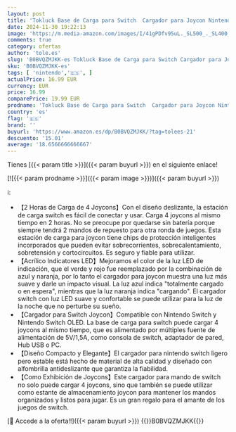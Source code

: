 ```yaml
---
layout: post
title: 'Tokluck Base de Carga para Switch  Cargador para Joycon Nintendo Switch/OLED  2H Carga Rápida para 4 Mandos Switch  Base de Carga para Joycon con Indicador LED y Cable Type-C'
date: 2024-11-30 19:22:13
image: 'https://m.media-amazon.com/images/I/41gPDfv95uL._SL500_._SL400_.jpg'
comments: true
category: ofertas
author: 'tole.es'
slug: 'B0BVQZMJKK-es Tokluck Base de Carga para Switch Cargador para Joycon...'
sku: 'B0BVQZMJKK-es'
tags: [ 'nintendo','🇪🇸', ]
actualPrice: 16.99 EUR
currency: EUR
price: 16.99
comparePrice: 19.99 EUR
prodname: 'Tokluck Base de Carga para Switch  Cargador para Joycon Nintendo Switch/OLED  2H Carga Rápida para 4 Mandos Switch  Base de Carga para Joycon con Indicador LED y Cable Type-C'
country: 'es'
flag: '🇪🇸'
brand: ''
buyurl: 'https://www.amazon.es/dp/B0BVQZMJKK/?tag=tolees-21'
descuento: '15.01'
average: '18.6566666666667'
---
```


Tienes [{{< param title >}}]({{< param buyurl >}}) en el siguiente enlace!

[![{{< param prodname >}}]({{< param image >}})]({{< param buyurl >}})

ℹ️:

- 【2 Horas de Carga de 4 Joycons】Con el diseño deslizante, la estación de carga switch es fácil de conectar y usar. Carga 4 joycons al mismo tiempo en 2 horas. No se preocupe por quedarse sin batería porque siempre tendrá 2 mandos de repuesto para otra ronda de juegos. Esta estación de carga para joycon tiene chips de protección inteligentes incorporados que pueden evitar sobrecorrientes, sobrecalentamiento, sobretensión y cortocircuitos. Es seguro y fiable para utilizar.
- 【Acrílico Indicatores LED】Mejoramos el color de la luz LED de indicación, que el verde y rojo fue reemplazado por la combinación de azul y naranja, por lo tanto el cargador para joycon muestra una luz más suave y darle un impacto visual. La luz azul indica "totalmente cargado o en espera", mientras que la luz naranja indica "cargando". El cargador switch con luz LED suave y confortable se puede utilizar para la luz de la noche que no perturbe su sueño.
- 【Cargador para Switch Joycon】Compatible con Nintendo Switch y Nintendo Switch OLED. La base de carga para switch puede cargar 4 joycons al mismo tiempo, que es alimentado por múltiples fuente de alimentación de 5V/1,5A, como consola de switch, adaptador de pared, Hub USB o PC.
- 【Diseño Compacto y Elegante】El cargador para nintendo switch ligero pero estable está hecho de material de alta calidad y diseñado con alfombrilla antideslizante que garantiza la fiabilidad.
- 【Como Exhibición de Joycons】Este cargador para mando de switch no solo puede cargar 4 joycons, sino que también se puede utilizar como estante de almacenamiento joycon para mantener los mandos organizados y listos para jugar. Es un gran regalo para el amante de los juegos de switch.

[🛒 Accede a la oferta!!]({{< param buyurl >}})
{{<world>}}B0BVQZMJKK{{</world>}}
